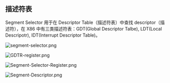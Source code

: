 ## 描述符表

Segment Selector 用于在 Descriptor Table（描述符表）中查找 descriptor（描述符），在 X86 中有三类描述符表：GDT(Global Descriptor Talbe), LDT(Local Descripotr), IDT(Interrupt Descriptor Table)。

![segment-selector.png](https://github.com/UtopianFuture/UtopianFuture.github.io/blob/master/image/segment-selector.png?raw=true)



![GDTR-register.png](https://github.com/UtopianFuture/UtopianFuture.github.io/blob/master/image/GDTR-register.png?raw=true)



![Segment-Selector-Register.png](https://github.com/UtopianFuture/UtopianFuture.github.io/blob/master/image/Segment-Selector-Register.png?raw=true)



![Segment-Descriptor.png](https://github.com/UtopianFuture/UtopianFuture.github.io/blob/master/image/Segment-Descriptor.png?raw=true)
